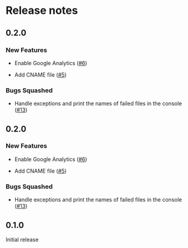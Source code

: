 # Release notes

<!-- do not remove -->

## 0.2.0

### New Features

- Enable Google Analytics ([#6](https://github.com/airtai/docstring-gen/issues/6))

- Add CNAME file ([#5](https://github.com/airtai/docstring-gen/issues/5))

### Bugs Squashed

- Handle exceptions and print the names of failed files in the console ([#13](https://github.com/airtai/docstring-gen/issues/13))


## 0.2.0

### New Features

- Enable Google Analytics ([#6](https://github.com/airtai/docstring-gen/issues/6))

- Add CNAME file ([#5](https://github.com/airtai/docstring-gen/issues/5))

### Bugs Squashed

- Handle exceptions and print the names of failed files in the console ([#13](https://github.com/airtai/docstring-gen/issues/13))


## 0.1.0

Initial release



